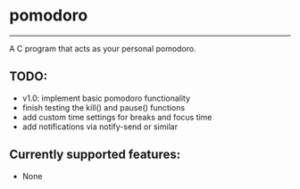 # pomodoro  
  
---  
  
A C program that acts as your personal pomodoro.  
  
## TODO:  
 * v1.0: implement basic pomodoro functionality  
 * finish testing the kill() and pause() functions
 * add custom time settings for breaks and focus time  
 * add notifications via notify-send or similar  
  
## Currently supported features:  
 * None  
